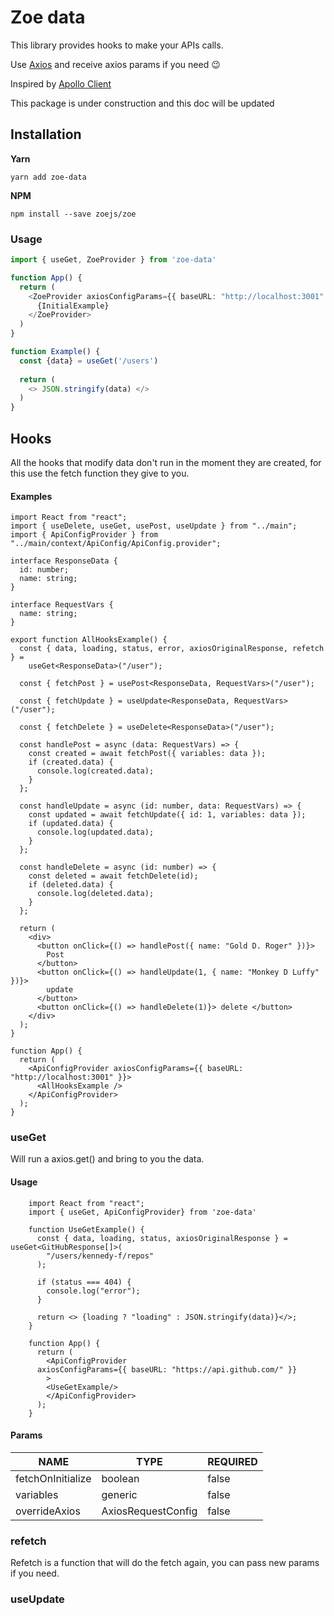 

# Zoe data

This library provides hooks to make your APIs calls. 

Use [Axios](https://axios-http.com/) and receive axios params if you need 😉 

Inspired by [Apollo Client](https://www.apollographql.com/docs/react/)


This package is under construction and this doc will be updated

## Installation 

**Yarn**
```yarn
yarn add zoe-data
```

**NPM**
```npm
npm install --save zoejs/zoe
```

### Usage 

```typescript jsx
import { useGet, ZoeProvider } from 'zoe-data'

function App() { 
  return (
    <ZoeProvider axiosConfigParams={{ baseURL: "http://localhost:3001" }}>
      {InitialExample}
    </ZoeProvider>
  )
} 

function Example() {
  const {data} = useGet('/users') 
  
  return (
    <> JSON.stringify(data) </>
  )
} 

```

## Hooks

All the hooks that modify data don't run in the moment they are created, for this use the fetch function they give to you. 

#### Examples

```tsx
import React from "react";
import { useDelete, useGet, usePost, useUpdate } from "../main";
import { ApiConfigProvider } from "../main/context/ApiConfig/ApiConfig.provider";

interface ResponseData {
  id: number;
  name: string;
}

interface RequestVars {
  name: string;
}

export function AllHooksExample() {
  const { data, loading, status, error, axiosOriginalResponse, refetch } =
    useGet<ResponseData>("/user");

  const { fetchPost } = usePost<ResponseData, RequestVars>("/user");

  const { fetchUpdate } = useUpdate<ResponseData, RequestVars>("/user");

  const { fetchDelete } = useDelete<ResponseData>("/user");

  const handlePost = async (data: RequestVars) => {
    const created = await fetchPost({ variables: data });
    if (created.data) {
      console.log(created.data);
    }
  };

  const handleUpdate = async (id: number, data: RequestVars) => {
    const updated = await fetchUpdate({ id: 1, variables: data });
    if (updated.data) {
      console.log(updated.data);
    }
  };

  const handleDelete = async (id: number) => {
    const deleted = await fetchDelete(id);
    if (deleted.data) {
      console.log(deleted.data);
    }
  };

  return (
    <div>
      <button onClick={() => handlePost({ name: "Gold D. Roger" })}>
        Post
      </button>
      <button onClick={() => handleUpdate(1, { name: "Monkey D Luffy" })}>
        update
      </button>
      <button onClick={() => handleDelete(1)}> delete </button>
    </div>
  );
}

function App() {
  return (
    <ApiConfigProvider axiosConfigParams={{ baseURL: "http://localhost:3001" }}>
      <AllHooksExample />
    </ApiConfigProvider>
  );
}
```

### useGet
Will run a axios.get() and bring to you the data.

#### Usage
```tsx
    import React from "react";    
    import { useGet, ApiConfigProvider} from 'zoe-data'
    
    function UseGetExample() {  
      const { data, loading, status, axiosOriginalResponse } = useGet<GitHubResponse[]>(  
        "/users/kennedy-f/repos"  
      );  
      
      if (status === 404) {  
        console.log("error");  
      }  
      
      return <> {loading ? "loading" : JSON.stringify(data)}</>;  
    }  
    
    function App() {  
      return (  
        <ApiConfigProvider  
      axiosConfigParams={{ baseURL: "https://api.github.com/" }}  
        >
        <UseGetExample/>
        </ApiConfigProvider>  
      );  
    }
```

#### Params 
| NAME | TYPE | REQUIRED  | 
|--|--|--|
| fetchOnInitialize | boolean | false 
| variables | generic | false 
| overrideAxios | AxiosRequestConfig | false

### refetch

Refetch is a function that will do the fetch again, you can pass new params if you need. 

### useUpdate


```

```
